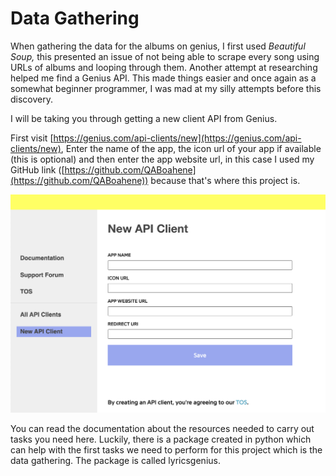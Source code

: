 # Data Gathering

When gathering the data for the albums on genius, I first used *Beautiful Soup,* this presented an issue of not being able to scrape every song using URLs of albums and looping through them. Another attempt at researching helped me find a Genius API. This made things easier and once again as a somewhat beginner programmer, I was mad at my silly attempts before this discovery. 

I will be taking you through getting a new client API from Genius. 

First visit [https://genius.com/api-clients/new](https://genius.com/api-clients/new), Enter the name of the app, the icon url of your app if available (this is optional) and then enter the app website url, in this case I used my GitHub link ([https://github.com/QABoahene](https://github.com/QABoahene)) because that's where this project is.

![New API Client Image](https://github.com/QABoahene/My-NLP-Journey/blob/main/Context%20Maturity%20(NLP)/images/New%20API%20Client%20Image.png)

You can read the documentation about the resources needed to carry out tasks you need here. Luckily, there is a package created in python which can help with the first tasks we need to perform for this project which is the data gathering. The package is called lyricsgenius. 
